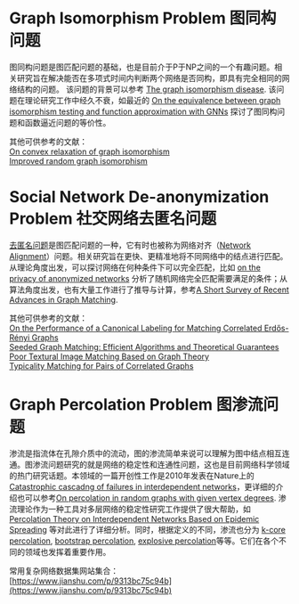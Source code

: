 ﻿# Graph Isomorphism Problem 图同构问题 

图同构问题是图匹配问题的基础，也是目前介于P于NP之间的一个有趣问题。相关研究旨在解决能否在多项式时间内判断两个网络是否同构，即具有完全相同的网络结构的问题。
该问题的背景可以参考 [The graph isomorphism disease](https://onlinelibrary.wiley.com/doi/abs/10.1002/jgt.3190010410). 该问题在理论研究工作中经久不衰，如最近的 [On the equivalence between graph isomorphism testing and function approximation with GNNs](https://arxiv.org/abs/1905.12560) 探讨了图同构问题和函数逼近问题的等价性。

其他可供参考的文献：  
[On convex relaxation of graph isomorphism](https://www.pnas.org/content/112/10/2942)  
[Improved random graph isomorphism](https://www.sciencedirect.com/science/article/pii/S1570866707000147)  

# Social Network De-anonymization Problem 社交网络去匿名问题

[去匿名问题](https://www.cs.utexas.edu/~shmat/shmat_oak09.pdf)是图匹配问题的一种，它有时也被称为网络对齐（[Network Alignment](https://ieeexplore.ieee.org/abstract/document/5360298)）问题。相关研究旨在更快、更精准地将不同网络中的结点进行匹配。从理论角度出发，可以探讨网络在何种条件下可以完全匹配，比如 [on the privacy of anonymized networks](https://dl.acm.org/doi/10.1145/2020408.2020596) 分析了随机网络完全匹配需要满足的条件；从算法角度出发，也有大量工作进行了推导与计算，参考[A Short Survey of Recent Advances in Graph Matching](https://dl.acm.org/doi/10.1145/2911996.2912035). 

其他可供参考的文献：  
[On the Performance of a Canonical Labeling for Matching Correlated Erdős-Rényi Graphs](https://www.semanticscholar.org/paper/On-the-Performance-of-a-Canonical-Labeling-for-Dai-Cullina/0b4cb1778386b120370f528727e5fc3be021dbd3)  
[Seeded Graph Matching: Efficient Algorithms and Theoretical Guarantees](https://arxiv.org/pdf/1711.10360.pdf)  
[Poor Textural Image Matching Based on Graph Theory](https://ui.adsabs.harvard.edu/abs/2016ISPAr41B3..741C/abstract)  
[Typicality Matching for Pairs of Correlated Graphs](https://ieeexplore.ieee.org/document/8437567)  


# Graph Percolation Problem 图渗流问题

渗流是指流体在孔隙介质中的流动，图的渗流简单来说可以理解为图中结点相互连通。图渗流问题研究的就是网络的稳定性和连通性问题，这也是目前网络科学领域的热门研究话题。本领域的一篇开创性工作是2010年发表在Nature上的 [Catastrophic cascadng of failures in interdependent networks](https://www.nature.com/articles/nature08932)，更详细的介绍也可以参考[On percolation in random graphs with given vertex degrees](https://projecteuclid.org/download/pdf_1/euclid.ejp/1464819466). 渗流理论作为一种工具对多层网络的稳定性研究工作提供了很大帮助，如 [Percolation Theory on Interdependent Networks Based on Epidemic Spreading](https://arxiv.org/pdf/1109.4447.pdf) 等对此进行了详细分析。同时，根据定义的不同，渗流也分为 [k-core percolation](https://journals.aps.org/pre/abstract/10.1103/PhysRevE.90.032816), [bootstrap percolation](https://link.springer.com/referenceworkentry/10.1007%2F978-0-387-30440-3_41), [explosive percolation](https://science.sciencemag.org/content/323/5920/1453)等等。它们在各个不同的领域也发挥着重要作用。



常用复杂网络数据集网站集合：  
[https://www.jianshu.com/p/9313bc75c94b](https://www.jianshu.com/p/9313bc75c94b)
